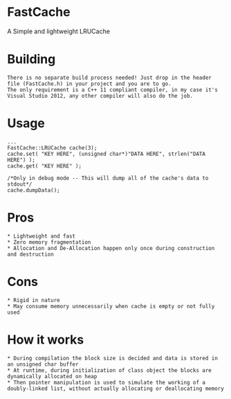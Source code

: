# FastCache
A Simple and lightweight LRUCache

Building
========
	There is no separate build process needed! Just drop in the header file (FastCache.h) in your project and you are to go.
	The only requirement is a C++ 11 compliant compiler, in my case it's Visual Studio 2012, any other compiler will also do the job.
	
Usage
=====
	...
	FastCache::LRUCache cache(3);
	cache.set( "KEY HERE", (unsigned char*)"DATA HERE", strlen("DATA HERE") );
	cache.get( "KEY HERE" );
	
	/*Only in debug mode -- This will dump all of the cache's data to stdout*/
	cache.dumpData();
	
Pros
====
	* Lightweight and fast
	* Zero memory fragmentation
	* Allocation and De-Allocation happen only once during construction and destruction
	
Cons
====
	* Rigid in nature
	* May consume memory unnecessarily when cache is empty or not fully used
	
How it works
============
	* During compilation the block size is decided and data is stored in an unsigned char buffer
	* At runtime, during initialization of class object the blocks are dynamically allocated on heap
	* Then pointer manipulation is used to simulate the working of a doubly-linked list, without actually allocating or deallocating memory
